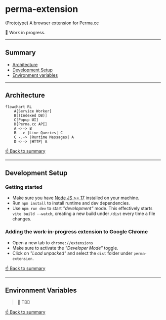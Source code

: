 # perma-extension
(Prototype) A browser extension for Perma.cc

🚧 Work in progress.

---

## Summary
- [Architecture](#architecture)
- [Development Setup](#development-setup)
- [Environment variables](#environment-variables)

---

## Architecture

```mermaid
flowchart RL
    A[Service Worker]
    B[(Indexed DB)]
    C[Popup UI]
    D[Perma.cc API]
    A <--> B 
    B --> |Live Queries| C
    C -.-> |Runtime Messages| A
    D <--> |HTTP| A 
```

[☝️ Back to summary](#summary)

---

## Development Setup

### Getting started
- Make sure you have [Node JS >= 17](https://nodejs.org/en/) installed on your machine.
- Run `npm install` to install runtime and dev dependencies.
- Use `npm run dev` to start _"development"_ mode. This effectively starts `vite build --watch`, creating a new build under `/dist` every time a file changes.

### Adding the work-in-progress extension to Google Chrome
- Open a new tab to `chrome://extensions`
- Make sure to activate the _"Developer Mode"_ toggle.
- Click on _"Load unpacked"_ and select the `dist` folder under `perma-extension`.

[☝️ Back to summary](#summary)

---

## Environment Variables

> 🚧 TBD 

[☝️ Back to summary](#summary)